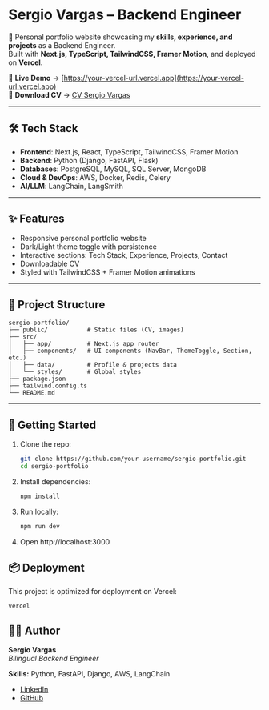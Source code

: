 # Sergio Vargas – Backend Engineer

🚀 Personal portfolio website showcasing my **skills, experience, and projects** as a Backend Engineer.  
Built with **Next.js, TypeScript, TailwindCSS, Framer Motion**, and deployed on **Vercel**.

🔗 **Live Demo** → [https://your-vercel-url.vercel.app](https://your-vercel-url.vercel.app)  
📄 **Download CV** → [CV Sergio Vargas](./public/Updated_CV_Sergio_Vargas.pdf)

---

## 🛠️ Tech Stack

- **Frontend**: Next.js, React, TypeScript, TailwindCSS, Framer Motion
- **Backend**: Python (Django, FastAPI, Flask)
- **Databases**: PostgreSQL, MySQL, SQL Server, MongoDB
- **Cloud & DevOps**: AWS, Docker, Redis, Celery
- **AI/LLM**: LangChain, LangSmith

---

## ✨ Features

- Responsive personal portfolio website
- Dark/Light theme toggle with persistence
- Interactive sections: Tech Stack, Experience, Projects, Contact
- Downloadable CV
- Styled with TailwindCSS + Framer Motion animations

---

## 📂 Project Structure

```
sergio-portfolio/
├── public/           # Static files (CV, images)
├── src/
│   ├── app/          # Next.js app router
│   ├── components/   # UI components (NavBar, ThemeToggle, Section, etc.)
│   ├── data/         # Profile & projects data
│   └── styles/       # Global styles
├── package.json
├── tailwind.config.ts
└── README.md
```
---

## 🚀 Getting Started
1. Clone the repo:
    ```bash
    git clone https://github.com/your-username/sergio-portfolio.git
    cd sergio-portfolio
    ```

2.	Install dependencies:
    ```bash
    npm install
    ```
3.	Run locally:
    ```bash
    npm run dev
    ```
4.	Open http://localhost:3000

## 📦 Deployment
This project is optimized for deployment on Vercel:

   ```bash
   vercel
   ```

## 🧑‍💻 Author

**Sergio Vargas**  
_Bilingual Backend Engineer_

**Skills:** Python, FastAPI, Django, AWS, LangChain

- [LinkedIn](https://www.linkedin.com/in/sergio-eduardo-vargas-lopez-965a88165/)
- [GitHub](https://github.com/sergiovl219)
